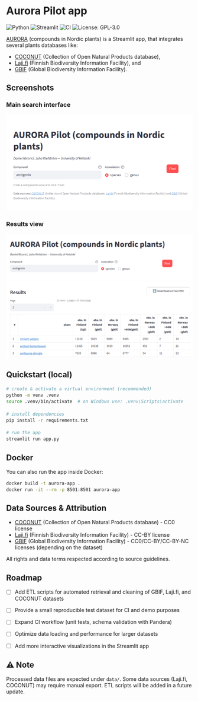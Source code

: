 # Aurora Pilot app

![Python](https://img.shields.io/badge/Python-3.12-blue)
![Streamlit](https://img.shields.io/badge/Streamlit-1.49-brightgreen)
![CI](https://github.com/ndaniel/aurora/actions/workflows/ci.yml/badge.svg)
![License: GPL-3.0](https://img.shields.io/badge/License-GPL--3.0-lightgrey)


[AURORA](https://aurorapilot.streamlit.app) (compounds in Nordic plants) is a Streamlit app, that integrates several plants
databases like:
- [COCONUT](https://coconut.naturalproducts.net/) (Collection of Open Natural Products database),
- [Laji.fi](https://laji.fi/) (Finnish Biodiversity Information Facility), and
- [GBIF](https://www.gbif.org/) (Global Biodiversity Information Facility).


## Screenshots

### Main search interface
![Search interface](docs/screenshot1.png)

### Results view
![Results table](docs/screenshot2.png)

## Quickstart (local)

```bash
# create & activate a virtual environment (recommended)
python -m venv .venv
source .venv/bin/activate  # on Windows use: .venv\Scripts\activate

# install dependencies
pip install -r requirements.txt

# run the app
streamlit run app.py
```

## Docker

You can also run the app inside Docker:

```bash
docker build -t aurora-app .
docker run -it --rm -p 8501:8501 aurora-app
```

## Data Sources & Attribution

- [COCONUT](https://coconut.naturalproducts.net/) (Collection of Open Natural Products database) - CC0 license
- [Laji.fi](https://laji.fi/) (Finnish Biodiversity Information Facility) - CC-BY license
- [GBIF](https://www.gbif.org/) (Global Biodiversity Information Facility) - CC0/CC-BY/CC-BY-NC licenses (depending on the dataset)

All rights and data terms respected according to source guidelines.

## Roadmap

- [ ] Add ETL scripts for automated retrieval and cleaning of GBIF, Laji.fi, and COCONUT datasets  
- [ ] Provide a small reproducible test dataset for CI and demo purposes  
- [ ] Expand CI workflow (unit tests, schema validation with Pandera)  
- [ ] Optimize data loading and performance for larger datasets  
- [ ] Add more interactive visualizations in the Streamlit app  



## ⚠️ Note

Processed data files are expected under `data/`. Some data 
sources (Laji.fi, COCONUT) may require manual export. ETL scripts will 
be added in a future update.





